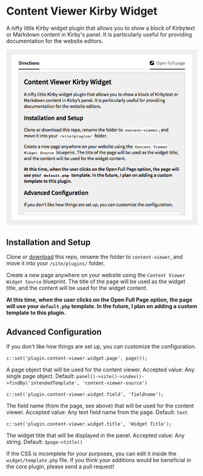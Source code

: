 # Content Viewer Kirby Widget

A nifty little Kirby widget plugin that allows you to show a block of Kirbytext or Markdown content in Kirby's panel. It is particularly useful for providing documentation for the website editors.

![Screenshot of the widget](screenshot.png)

## Installation and Setup

Clone or [download](https://github.com/CalebGrove/kirby-content-viewer-widget/archive/master.zip) this repo, rename the folder to `content-viewer`, and move it into your `/site/plugins/` folder.

Create a new page anywhere on your website using the `Content Viewer Widget Source` blueprint. The title of the page will be used as the widget title, and the content will be used for the widget content.

**At this time, when the user clicks on the Open Full Page option, the page will use your `default.php` template. In the future, I plan on adding a custom template to this plugin.**

## Advanced Configuration

If you don't like how things are set up, you can customize the configuration.

	c::set('plugin.content-viewer.widget.page', page());
A page object that will be used for the content viewer. Accepted value: Any single page object. Default: `panel()->site()->index()->findBy('intendedTemplate', 'content-viewer-source')`


	c::set('plugin.content-viewer.widget.field', 'fieldname');
The field name (from the page, see above) that will be used for the content viewer. Accepted value: Any text field name from the page. Default: `text`

	c::set('plugin.content-viewer.widget.title', 'Widget Title');
The widget title that will be displayed in the panel. Accepted value: Any string. Default: `$page->title()`

If the CSS is incomplete for your purposes, you can edit it inside the `widget/template.php` file. If you think your additions would be beneficial in the core plugin, please send a pull request!
